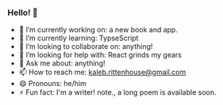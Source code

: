 ### Hello! 👋


- 🔭 I’m currently working on: a new book and app.
- 🌱 I’m currently learning: TypseScript
- 👯 I’m looking to collaborate on: anything!
- 🤔 I’m looking for help with: React grinds my gears
- 💬 Ask me about: anything!
- 📫 How to reach me: kaleb.rittenhouse@gmail.com
- 😄 Pronouns: he/him
- ⚡ Fun fact: I'm a writer! note., a long poem is available soon.

